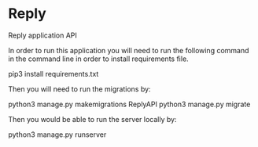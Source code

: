 # Reply
Reply application API

In order to run this application you will need to run the following command in the
command line in order to install requirements file.

pip3 install requirements.txt

Then you will need to run the migrations by:

python3 manage.py makemigrations ReplyAPI
python3 manage.py migrate

Then you would be able to run the server locally by:

python3 manage.py runserver
